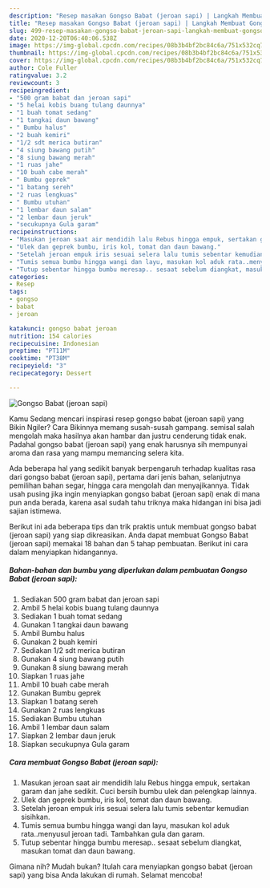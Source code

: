 ```yaml
---
description: "Resep masakan Gongso Babat (jeroan sapi) | Langkah Membuat Gongso Babat (jeroan sapi) Yang Enak Banget"
title: "Resep masakan Gongso Babat (jeroan sapi) | Langkah Membuat Gongso Babat (jeroan sapi) Yang Enak Banget"
slug: 499-resep-masakan-gongso-babat-jeroan-sapi-langkah-membuat-gongso-babat-jeroan-sapi-yang-enak-banget
date: 2020-12-20T06:40:06.538Z
image: https://img-global.cpcdn.com/recipes/08b3b4bf2bc84c6a/751x532cq70/gongso-babat-jeroan-sapi-foto-resep-utama.jpg
thumbnail: https://img-global.cpcdn.com/recipes/08b3b4bf2bc84c6a/751x532cq70/gongso-babat-jeroan-sapi-foto-resep-utama.jpg
cover: https://img-global.cpcdn.com/recipes/08b3b4bf2bc84c6a/751x532cq70/gongso-babat-jeroan-sapi-foto-resep-utama.jpg
author: Cole Fuller
ratingvalue: 3.2
reviewcount: 3
recipeingredient:
- "500 gram babat dan jeroan sapi"
- "5 helai kobis buang tulang daunnya"
- "1 buah tomat sedang"
- "1 tangkai daun bawang"
- " Bumbu halus"
- "2 buah kemiri"
- "1/2 sdt merica butiran"
- "4 siung bawang putih"
- "8 siung bawang merah"
- "1 ruas jahe"
- "10 buah cabe merah"
- " Bumbu geprek"
- "1 batang sereh"
- "2 ruas lengkuas"
- " Bumbu utuhan"
- "1 lembar daun salam"
- "2 lembar daun jeruk"
- "secukupnya Gula garam"
recipeinstructions:
- "Masukan jeroan saat air mendidih lalu Rebus hingga empuk, sertakan garam dan jahe sedikit. Cuci bersih bumbu ulek dan pelengkap lainnya."
- "Ulek dan geprek bumbu, iris kol, tomat dan daun bawang."
- "Setelah jeroan empuk iris sesuai selera lalu tumis sebentar kemudian sisihkan."
- "Tumis semua bumbu hingga wangi dan layu, masukan kol aduk rata..menyusul jeroan tadi. Tambahkan gula dan garam."
- "Tutup sebentar hingga bumbu meresap.. sesaat sebelum diangkat, masukan tomat dan daun bawang."
categories:
- Resep
tags:
- gongso
- babat
- jeroan

katakunci: gongso babat jeroan 
nutrition: 154 calories
recipecuisine: Indonesian
preptime: "PT11M"
cooktime: "PT38M"
recipeyield: "3"
recipecategory: Dessert

---
```



![Gongso Babat (jeroan sapi)](https://img-global.cpcdn.com/recipes/08b3b4bf2bc84c6a/751x532cq70/gongso-babat-jeroan-sapi-foto-resep-utama.jpg)

Kamu Sedang mencari inspirasi resep gongso babat (jeroan sapi) yang Bikin Ngiler? Cara Bikinnya memang susah-susah gampang. semisal salah mengolah maka hasilnya akan hambar dan justru cenderung tidak enak. Padahal gongso babat (jeroan sapi) yang enak harusnya sih mempunyai aroma dan rasa yang mampu memancing selera kita.

Ada beberapa hal yang sedikit banyak berpengaruh terhadap kualitas rasa dari gongso babat (jeroan sapi), pertama dari jenis bahan, selanjutnya pemilihan bahan segar, hingga cara mengolah dan menyajikannya. Tidak usah pusing jika ingin menyiapkan gongso babat (jeroan sapi) enak di mana pun anda berada, karena asal sudah tahu triknya maka hidangan ini bisa jadi sajian istimewa.




Berikut ini ada beberapa tips dan trik praktis untuk membuat gongso babat (jeroan sapi) yang siap dikreasikan. Anda dapat membuat Gongso Babat (jeroan sapi) memakai 18 bahan dan 5 tahap pembuatan. Berikut ini cara dalam menyiapkan hidangannya.

<!--inarticleads1-->

##### Bahan-bahan dan bumbu yang diperlukan dalam pembuatan Gongso Babat (jeroan sapi):

1. Sediakan 500 gram babat dan jeroan sapi
1. Ambil 5 helai kobis buang tulang daunnya
1. Sediakan 1 buah tomat sedang
1. Gunakan 1 tangkai daun bawang
1. Ambil  Bumbu halus
1. Gunakan 2 buah kemiri
1. Sediakan 1/2 sdt merica butiran
1. Gunakan 4 siung bawang putih
1. Gunakan 8 siung bawang merah
1. Siapkan 1 ruas jahe
1. Ambil 10 buah cabe merah
1. Gunakan  Bumbu geprek
1. Siapkan 1 batang sereh
1. Gunakan 2 ruas lengkuas
1. Sediakan  Bumbu utuhan
1. Ambil 1 lembar daun salam
1. Siapkan 2 lembar daun jeruk
1. Siapkan secukupnya Gula garam




<!--inarticleads2-->

##### Cara membuat Gongso Babat (jeroan sapi):

1. Masukan jeroan saat air mendidih lalu Rebus hingga empuk, sertakan garam dan jahe sedikit. Cuci bersih bumbu ulek dan pelengkap lainnya.
1. Ulek dan geprek bumbu, iris kol, tomat dan daun bawang.
1. Setelah jeroan empuk iris sesuai selera lalu tumis sebentar kemudian sisihkan.
1. Tumis semua bumbu hingga wangi dan layu, masukan kol aduk rata..menyusul jeroan tadi. Tambahkan gula dan garam.
1. Tutup sebentar hingga bumbu meresap.. sesaat sebelum diangkat, masukan tomat dan daun bawang.




Gimana nih? Mudah bukan? Itulah cara menyiapkan gongso babat (jeroan sapi) yang bisa Anda lakukan di rumah. Selamat mencoba!
